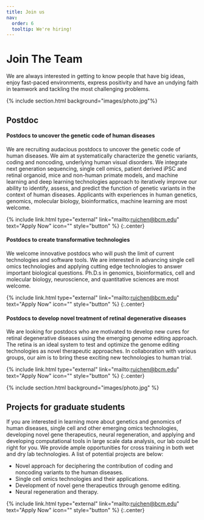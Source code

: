 ```yaml
---
title: Join us
nav:
  order: 6
  tooltip: We're hiring!
---
```

# <i class="fas fa-users"></i>Join The Team

We are always interested in getting to know people that have big ideas, enjoy fast-paced environments, express positivity and have an undying faith in teamwork and tackling the most challenging problems.

{% include section.html background="images/photo.jpg"%}
## Postdoc
#### Postdocs to uncover the genetic code of human diseases

We are recruiting audacious postdocs to uncover the genetic code of human diseases. We aim at systematically characterize the genetic variants, coding and noncoding, underlying human visual disorders. We integrate next generation sequencing, single cell omics, patient derived iPSC and retinal organoid, mice and non-human primate models, and machine learning and deep learning technologies approach to iteratively improve our ability to identify, assess, and predict the function of genetic variants in the context of human diseases.  Applicants with experiences in human genetics, genomics, molecular biology, bioinformatics, machine learning are most welcome.

{% include link.html type="external" link="mailto:ruichen@bcm.edu" text="Apply Now" icon="" style="button" %}
{:.center}


#### Postdocs to create transformative technologies

We welcome innovative postdocs who will push the limit of current technologies and software tools.  We are interested in advancing single cell omics technologies and applying cutting edge technologies to answer important biological questions.  Ph.D.s in genomics, bioinformatics, cell and molecular biology, neuroscience, and quantitative sciences are most welcome.

{% include link.html type="external" link="mailto:ruichen@bcm.edu" text="Apply Now" icon="" style="button" %}
{:.center}


#### Postdocs to develop novel treatment of retinal degenerative diseases

We are looking for postdocs who are motivated to develop new cures for retinal degenerative diseases using the emerging genome editing approach.  The retina is an ideal system to test and optimize the genome editing technologies as novel therapeutic approaches.  In collaboration with various groups, our aim is to bring these exciting new technologies to human trial.

{% include link.html type="external" link="mailto:ruichen@bcm.edu" text="Apply Now" icon="" style="button" %}
{:.center}

{% include section.html background="images/photo.jpg" %}

## Projects for graduate students

If you are interested in learning more about genetics and genomics of human diseases, single cell and other emerging omics technologies, developing novel gene therapeutics, neural regeneration, and applying and developing computational tools in large scale data analysis, our lab could be right for you.  We provide ample opportunities for cross training in both wet and dry lab technologies.  A list of potential projects are below:

- Novel approach for deciphering the contribution of coding and noncoding variants to the human diseases.
- Single cell omics technologies and their applications.
- Development of novel gene therapeutics through genome editing.
- Neural regeneration and therapy.

{% include link.html type="external" link="mailto:ruichen@bcm.edu" text="Apply Now" icon="" style="button" %}
{:.center}

